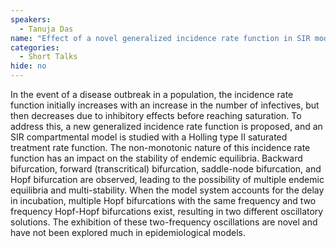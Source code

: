 ```yaml
---
speakers:
  - Tanuja Das
name: "Effect of a novel generalized incidence rate function in SIR model: stability switches and bifurcations"
categories:
  - Short Talks
hide: no
---
```

In the event of a disease outbreak in a population, the incidence rate function initially increases with an increase in the number of infectives, but then decreases due to inhibitory effects before reaching saturation. To address this, a new generalized incidence rate function is proposed, and an SIR compartmental model is studied with a Holling type II saturated treatment rate function. The non-monotonic nature of this incidence rate function has an impact on the stability of endemic equilibria. Backward bifurcation, forward (transcritical) bifurcation, saddle-node bifurcation, and Hopf bifurcation are observed, leading to the possibility of multiple endemic equilibria and multi-stability. When the model system accounts for the delay in incubation, multiple Hopf bifurcations with the same frequency and two frequency Hopf-Hopf bifurcations exist, resulting in two different oscillatory solutions. The exhibition of these two-frequency oscillations are novel and have not been explored much in epidemiological models.
